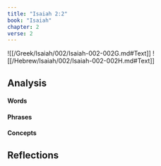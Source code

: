 ```yaml
---
title: "Isaiah 2:2"
book: "Isaiah"
chapter: 2
verse: 2
---
```

![[/Greek/Isaiah/002/Isaiah-002-002G.md#Text]]
![[/Hebrew/Isaiah/002/Isaiah-002-002H.md#Text]]

## Analysis

#### Words

#### Phrases

#### Concepts

## Reflections
